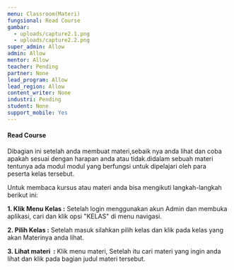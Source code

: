 ```yaml
---
menu: Classroom(Materi)
fungsional: Read Course
gambar:
  - uploads/capture2.1.png
  - uploads/capture2.2.png
super_admin: Allow
admin: Allow
mentor: Allow
teacher: Pending
partner: None
lead_program: Allow
lead_region: Allow
content_writer: None
industri: Pending
student: None
support_mobile: Yes
---
```

#### **Read Course**

Dibagian ini setelah anda membuat materi,sebaik nya anda lihat dan coba apakah sesuai dengan harapan anda atau tidak.didalam sebuah materi tentunya ada modul modul yang berfungsi untuk dipelajari oleh para peserta kelas tersebut.

Untuk membaca kursus atau materi anda bisa mengikuti langkah-langkah berikut ini:

**1.﻿ Klik Menu Kelas :** Setelah login menggunakan akun Admin dan membuka aplikasi, cari dan klik opsi "KELAS" di menu navigasi.

**2﻿. Pilih Kelas :** Setelah masuk silahkan pilih kelas dan klik pada kelas yang akan Materinya anda lihat. 

**3. Lihat materi  :** Klik menu materi, Setelah itu cari materi yang ingin anda lihat dan klik pada bagian judul materi tersebut.